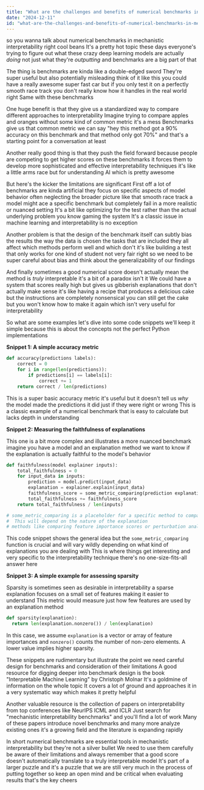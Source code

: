 ```yaml
---
title: "What are the challenges and benefits of numerical benchmarks in mechanistic interpretability?"
date: "2024-12-11"
id: "what-are-the-challenges-and-benefits-of-numerical-benchmarks-in-mechanistic-interpretability"
---
```


 so you wanna talk about numerical benchmarks in mechanistic interpretability right  cool beans  It's a pretty hot topic these days everyone's trying to figure out what these crazy deep learning models are actually *doing* not just what they're *outputting*  and benchmarks are a big part of that

The thing is  benchmarks are kinda like a double-edged sword  They're super useful  but also potentially misleading  think of it like this you could have a really awesome super fast car but if you only test it on a perfectly smooth race track you don't really know how it handles in the real world right  Same with these benchmarks

One huge benefit is that they give us a standardized way to compare different approaches to interpretability  Imagine trying to compare apples and oranges  without some kind of common metric  it's a mess  Benchmarks give us that common metric we can say "hey this method got a 90% accuracy on this benchmark and that method only got 70%"  and that's a starting point for a conversation at least

Another really good thing is that they push the field forward  because people are competing to get higher scores on these benchmarks it forces them to develop more sophisticated and effective interpretability techniques  it's like a little arms race but for understanding AI  which is pretty awesome

But here's the kicker  the limitations are significant  First off  a lot of benchmarks are kinda  artificial  they focus on specific aspects of model behavior often neglecting the broader picture  like that smooth race track  a model might ace a specific benchmark but completely fail in a more realistic or nuanced setting  It's a bit like optimizing for the test rather than the actual underlying problem  you know  gaming the system  It's a classic issue in machine learning  and interpretability is no exception

Another problem is that  the design of the benchmark itself can subtly bias the results  the way the data is chosen the tasks that are included  they all affect which methods perform well and which don't  it's like building a test that only works for one kind of student  not very fair right  so we need to be super careful about bias and think about the generalizability of our findings

And finally  sometimes a good numerical score doesn't actually mean the method is *truly* interpretable  it's a bit of a paradox isn't it  We could have a system that scores really high but gives us gibberish explanations that don't actually make sense  it's like having a recipe that produces a delicious cake but the instructions are completely nonsensical  you can still get the cake but you won't know how to make it again which isn't very useful for interpretability

So what are some examples let's dive into some code snippets  we'll keep it simple  because this is about the concepts not the perfect Python implementations

**Snippet 1: A simple accuracy metric**

```python
def accuracy(predictions labels):
    correct = 0
    for i in range(len(predictions)):
        if predictions[i] == labels[i]:
            correct += 1
    return correct / len(predictions)
```

This is a super basic accuracy metric  it's useful but it doesn't tell us *why* the model made the predictions it did  just if they were right or wrong  This is a classic example of a numerical benchmark that is easy to calculate but lacks depth in understanding

**Snippet 2:  Measuring the faithfulness of explanations**

This one is a bit more complex and illustrates a more nuanced benchmark  imagine you have a model and an explanation method  we want to know if the explanation is actually faithful to the model's behavior


```python
def faithfulness(model explainer inputs):
    total_faithfulness = 0
    for input_data in inputs:
        prediction = model.predict(input_data)
        explanation = explainer.explain(input_data)
        faithfulness_score = some_metric_comparing(prediction explanation)
        total_faithfulness += faithfulness_score
    return total_faithfulness / len(inputs)

# some_metric_comparing is a placeholder for a specific method to compare predictions and explanations
#  This will depend on the nature of the explanation
# methods like comparing feature importance scores or perturbation analysis effects.
```

This code snippet shows the general idea but the `some_metric_comparing` function is crucial and will vary wildly depending on what kind of explanations you are dealing with  This is where things get interesting and very specific to the interpretability technique  there's no one-size-fits-all answer here

**Snippet 3:  A simple example for assessing sparsity**

Sparsity is sometimes seen as desirable in interpretability  a sparse explanation focuses on a small set of features  making it easier to understand  This  metric would measure just how few features are used by an explanation method


```python
def sparsity(explanation):
  return len(explanation.nonzero()) / len(explanation)
```
In this case, we assume `explanation` is a vector or array of feature importances  and `nonzero()` counts the number of non-zero elements. A lower value implies higher sparsity.


These snippets are rudimentary  but illustrate the point  we need careful design for benchmarks and consideration of their limitations  A good resource for digging deeper into benchmark design is the book "Interpretable Machine Learning" by Christoph Molnar  It's a goldmine of information on the whole topic  It covers a lot of ground and approaches it in a very systematic way which makes it pretty helpful

Another valuable resource is the collection of papers on interpretability from top conferences like NeurIPS ICML and ICLR  Just search for "mechanistic interpretability benchmarks" and you'll find a lot of work  Many of these papers introduce novel benchmarks  and many more analyze existing ones  it's a growing field and the literature is expanding rapidly


In short  numerical benchmarks are essential tools in mechanistic interpretability  but they're not a silver bullet  We need to use them carefully  be aware of their limitations and always remember that a good score doesn't automatically translate to a truly interpretable model  It's part of a larger puzzle  and it's a puzzle that we are still very much in the process of putting together  so keep an open mind and be critical when evaluating results  that's the key  cheers

